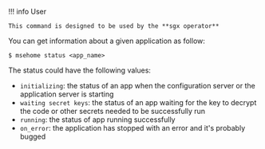 !!! info User

    This command is designed to be used by the **sgx operator**


You can get information about a given application as follow:

```console
$ msehome status <app_name>
```

The status could have the following values:

- `initializing`: the status of an app when the configuration server or the application server is starting
- `waiting secret keys`: the status of an app waiting for the key to decrypt the code or other secrets needed to be successfully run
- `running`: the status of app running successfully  
- `on_error`: the application has stopped with an error and it's probably bugged